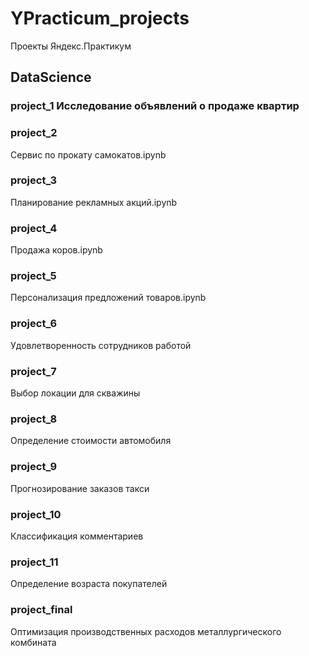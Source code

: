 # YPracticum_projects
Проекты Яндекс.Практикум

## DataScience
### project_1  Исследование объявлений о продаже квартир
### project_2
Сервис по прокату самокатов.ipynb
### project_3
Планирование рекламных акций.ipynb
### project_4
Продажа коров.ipynb
### project_5
Персонализация предложений товаров.ipynb
### project_6
Удовлетворенность сотрудников работой
### project_7
Выбор локации для скважины
### project_8
Определение стоимости автомобиля
### project_9
Прогнозирование заказов такси
### project_10
Классификация комментариев
### project_11
Определение возраста покупателей
### project_final
Оптимизация производственных расходов металлургического комбината
